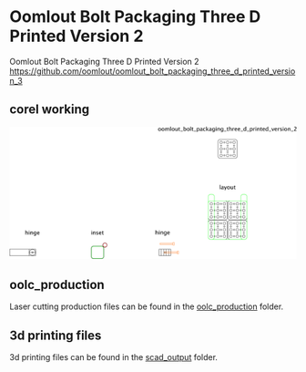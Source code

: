 # Oomlout Bolt Packaging Three D Printed Version 2


Oomlout Bolt Packaging Three D Printed Version 2  
https://github.com/oomlout/oomlout_bolt_packaging_three_d_printed_version_3
  



## corel working
![](working_600.png) 


















## oolc_production
Laser cutting production files can be found in the [oolc_production](oolc_production) folder.

## 3d printing files
3d printing files can be found in the [scad_output](scad_output) folder.

